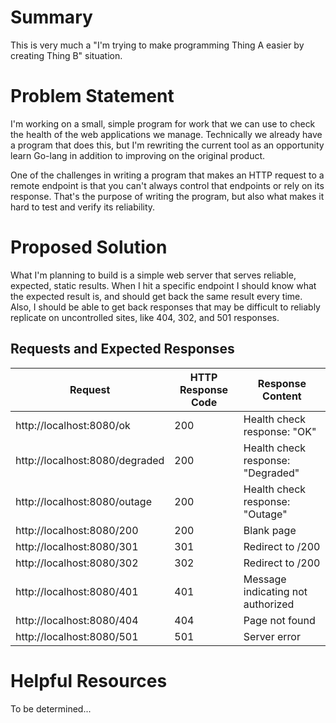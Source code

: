 # Summary

This is very much a "I'm trying to make programming Thing A easier by creating Thing B" situation.

# Problem Statement

I'm working on a small, simple program for work that we can use to check the health of the web applications we manage. Technically we already have a program that does this, but I'm rewriting the current tool as an opportunity learn Go-lang in addition to improving on the original product.

One of the challenges in writing a program that makes an HTTP request to a remote endpoint is that you can't always control that endpoints or rely on its response. That's the purpose of writing the program, but also what makes it hard to test and verify its reliability.

# Proposed Solution

What I'm planning to build is a simple web server that serves reliable, expected, static results. When I hit a specific endpoint I should know what the expected result is, and should get back the same result every time. Also, I should be able to get back responses that may be difficult to reliably replicate on uncontrolled sites, like 404, 302, and 501 responses.

## Requests and Expected Responses

| Request | HTTP Response Code | Response Content |
| --- | --- | --- |
| http://localhost:8080/ok | 200 | Health check response: "OK" |
| http://localhost:8080/degraded | 200 | Health check response: "Degraded" |
| http://localhost:8080/outage | 200 | Health check response: "Outage" |
| http://localhost:8080/200 | 200 | Blank page |
| http://localhost:8080/301 | 301 | Redirect to /200 |
| http://localhost:8080/302 | 302 | Redirect to /200 |
| http://localhost:8080/401 | 401 | Message indicating not authorized |
| http://localhost:8080/404 | 404 | Page not found |
| http://localhost:8080/501 | 501 | Server error |


# Helpful Resources

To be determined...